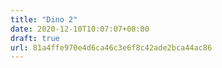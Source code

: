 ```yaml
---
title: "Dino 2"
date: 2020-12-10T10:07:07+08:00
draft: true
url: 81a4ffe970e4d6ca46c3e6f8c42ade2bca44ac86
---
```


